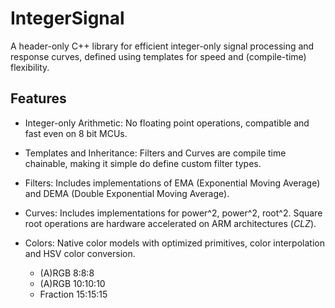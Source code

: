 # IntegerSignal
A header-only C++ library for efficient integer-only signal processing and response curves, defined using templates for speed and (compile-time) flexibility.

## Features
- Integer-only Arithmetic: No floating point operations, compatible and fast even on 8 bit MCUs.

- Templates and Inheritance: Filters and Curves are compile time chainable, making it simple do define custom filter types.

- Filters: Includes implementations of EMA (Exponential Moving Average) and DEMA (Double Exponential Moving Average).

- Curves: Includes implementations for power^2, power^2, root^2. Square root operations are hardware accelerated on ARM architectures (_CLZ_).

- Colors: Native color models with optimized primitives, color interpolation and HSV color conversion.
  - (A)RGB 8:8:8
  - (A)RGB 10:10:10
  - Fraction 15:15:15 
